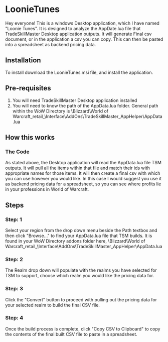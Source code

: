# LoonieTunes
Hey everyone! This is a windows Desktop application, which I have named "Loonie Tunes". It is designed to analyze the AppDate.lua file that TradeSkillMaster Desktop application outputs. It will generate Final csv document, or in the application a csv you can copy. This can then be pasted into a spreadsheet as backend pricing data.

## Installation
To install download the LoonieTunes.msi file, and install the application.

## Pre-requisites
1. You will need TradeSkillMaster Desktop application installed
2. You will need to know the path of the AppData.lua folder. General path within the WoW Directory is \Blizzard\World of Warcraft\_retail_\Interface\AddOns\TradeSkillMaster_AppHelper\AppData.lua

## How this works

### The Code
As stated above, the Desktop application will read the AppData.lua file TSM outputs. It will pull all the items within that file and match their ids with appropriate names for those items. It will then create a final csv with which you can use however you would like. In this case I would suggest you use it as backend pricing data for a spreadsheet, so you can see where profits lie in your professions in World of Warcraft.

## Steps

### Step: 1
Select your region from the drop down menu beside the Path textbox and then click "Browse..." to find your AppData.lua file that TSM builds. It is found in your WoW Directory addons folder here, \Blizzard\World of Warcraft\_retail_\Interface\AddOns\TradeSkillMaster_AppHelper\AppData.lua 

### Step: 2
The Realm drop down will populate with the realms you have selected for TSM to support, choose which realm you would like the pricing data for.

### Step: 3
Click the "Convert" button to proceed with pulling out the pricing data for your selected realm to build the final CSV file.

### Step: 4
Once the build process is complete, click "Copy CSV to Clipboard" to copy the contents of the final built CSV file to paste in a spreadsheet.
